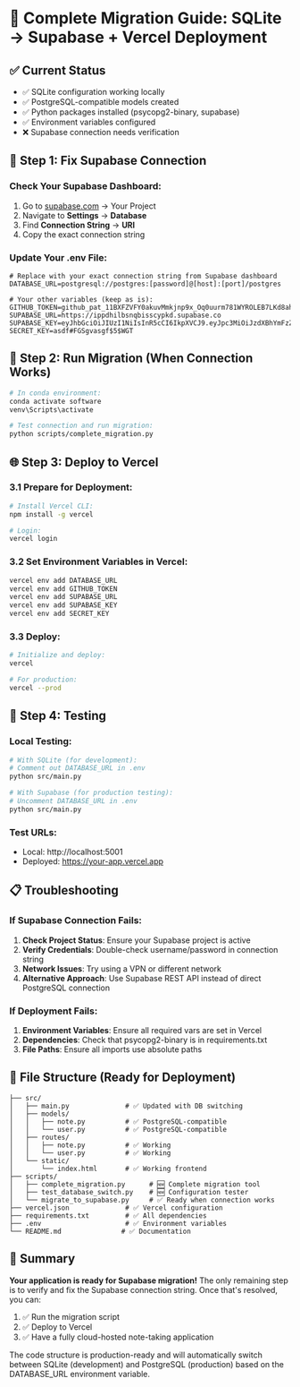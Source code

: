 # 🚀 Complete Migration Guide: SQLite → Supabase + Vercel Deployment

## ✅ Current Status
- ✅ SQLite configuration working locally
- ✅ PostgreSQL-compatible models created  
- ✅ Python packages installed (psycopg2-binary, supabase)
- ✅ Environment variables configured
- ❌ Supabase connection needs verification

## 🔧 Step 1: Fix Supabase Connection

### Check Your Supabase Dashboard:
1. Go to [supabase.com](https://supabase.com) → Your Project
2. Navigate to **Settings** → **Database**
3. Find **Connection String** → **URI**
4. Copy the exact connection string

### Update Your .env File:
```env
# Replace with your exact connection string from Supabase dashboard
DATABASE_URL=postgresql://postgres:[password]@[host]:[port]/postgres

# Your other variables (keep as is):
GITHUB_TOKEN=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
SUPABASE_URL=https://ippdhilbsnqbisscypkd.supabase.co
SUPABASE_KEY=eyJhbGciOiJIUzI1NiIsInR5cCI6IkpXVCJ9.eyJpc3MiOiJzdXBhYmFzZSIsInJlZiI6ImlwcGRoaWxic25xYmlzc2N5cGtkIiwicm9sZSI6ImFub24iLCJpYXQiOjE3NjA3MDk3MDcsImV4cCI6MjA3NjI4NTcwN30.kylS0_iFAeK4Kr7eo2zVFczy8uQ9TibdnI8w9NE_Kug
SECRET_KEY=asdf#FGSgvasgf$5$WGT
```

## 🚀 Step 2: Run Migration (When Connection Works)

```bash
# In conda environment:
conda activate software
venv\Scripts\activate

# Test connection and run migration:
python scripts/complete_migration.py
```

## 🌐 Step 3: Deploy to Vercel

### 3.1 Prepare for Deployment:
```bash
# Install Vercel CLI:
npm install -g vercel

# Login:
vercel login
```

### 3.2 Set Environment Variables in Vercel:
```bash
vercel env add DATABASE_URL
vercel env add GITHUB_TOKEN
vercel env add SUPABASE_URL
vercel env add SUPABASE_KEY
vercel env add SECRET_KEY
```

### 3.3 Deploy:
```bash
# Initialize and deploy:
vercel

# For production:
vercel --prod
```

## 🧪 Step 4: Testing

### Local Testing:
```bash
# With SQLite (for development):
# Comment out DATABASE_URL in .env
python src/main.py

# With Supabase (for production testing):  
# Uncomment DATABASE_URL in .env
python src/main.py
```

### Test URLs:
- Local: http://localhost:5001
- Deployed: https://your-app.vercel.app

## 📋 Troubleshooting

### If Supabase Connection Fails:
1. **Check Project Status**: Ensure your Supabase project is active
2. **Verify Credentials**: Double-check username/password in connection string
3. **Network Issues**: Try using a VPN or different network
4. **Alternative Approach**: Use Supabase REST API instead of direct PostgreSQL connection

### If Deployment Fails:
1. **Environment Variables**: Ensure all required vars are set in Vercel
2. **Dependencies**: Check that psycopg2-binary is in requirements.txt
3. **File Paths**: Ensure all imports use absolute paths

## 📁 File Structure (Ready for Deployment)
```
├── src/
│   ├── main.py              # ✅ Updated with DB switching
│   ├── models/
│   │   ├── note.py          # ✅ PostgreSQL-compatible
│   │   └── user.py          # ✅ PostgreSQL-compatible  
│   ├── routes/
│   │   ├── note.py          # ✅ Working
│   │   └── user.py          # ✅ Working
│   └── static/
│       └── index.html       # ✅ Working frontend
├── scripts/
│   ├── complete_migration.py      # 🆕 Complete migration tool
│   ├── test_database_switch.py    # 🆕 Configuration tester
│   └── migrate_to_supabase.py     # ✅ Ready when connection works
├── vercel.json              # ✅ Vercel configuration
├── requirements.txt         # ✅ All dependencies
├── .env                     # ✅ Environment variables
└── README.md               # ✅ Documentation
```

## 🎯 Summary

**Your application is ready for Supabase migration!** The only remaining step is to verify and fix the Supabase connection string. Once that's resolved, you can:

1. ✅ Run the migration script
2. ✅ Deploy to Vercel  
3. ✅ Have a fully cloud-hosted note-taking application

The code structure is production-ready and will automatically switch between SQLite (development) and PostgreSQL (production) based on the DATABASE_URL environment variable.